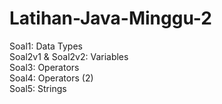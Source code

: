 # Latihan-Java-Minggu-2
Soal1: Data Types  <br />
Soal2v1 & Soal2v2: Variables <br />
Soal3: Operators <br />
Soal4: Operators (2) <br />
Soal5: Strings

